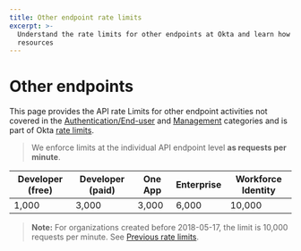 ```yaml
---
title: Other endpoint rate limits
excerpt: >-
  Understand the rate limits for other endpoints at Okta and learn how to design for efficient use of
  resources
---
```


# Other endpoints

This page provides the API rate Limits for other endpoint activities not covered in the [Authentication/End-user](/docs/reference/rl-global-enduser) and [Management](/docs/reference/rl-global-mgmt) categories and is part of Okta [rate limits](/docs/reference/rate-limits).

> We enforce limits at the individual API endpoint level **as requests per minute**.

| Developer (free) | Developer (paid) | One App    | Enterprise | Workforce Identity |
| ---------------- | ---------------- | ---------- | ---------- | ------------------ |
| 1,000             | 3,000             | 3,000       | 6,000       | 10,000              |

> **Note:** For organizations created before 2018-05-17, the limit is 10,000 requests per minute. See [Previous rate limits](/docs/reference/rl-previous/).
